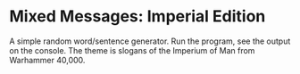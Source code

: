 # Mixed Messages: Imperial Edition

A simple random word/sentence generator. Run the program, see the output on the console. The theme is slogans of the Imperium of Man from Warhammer 40,000.